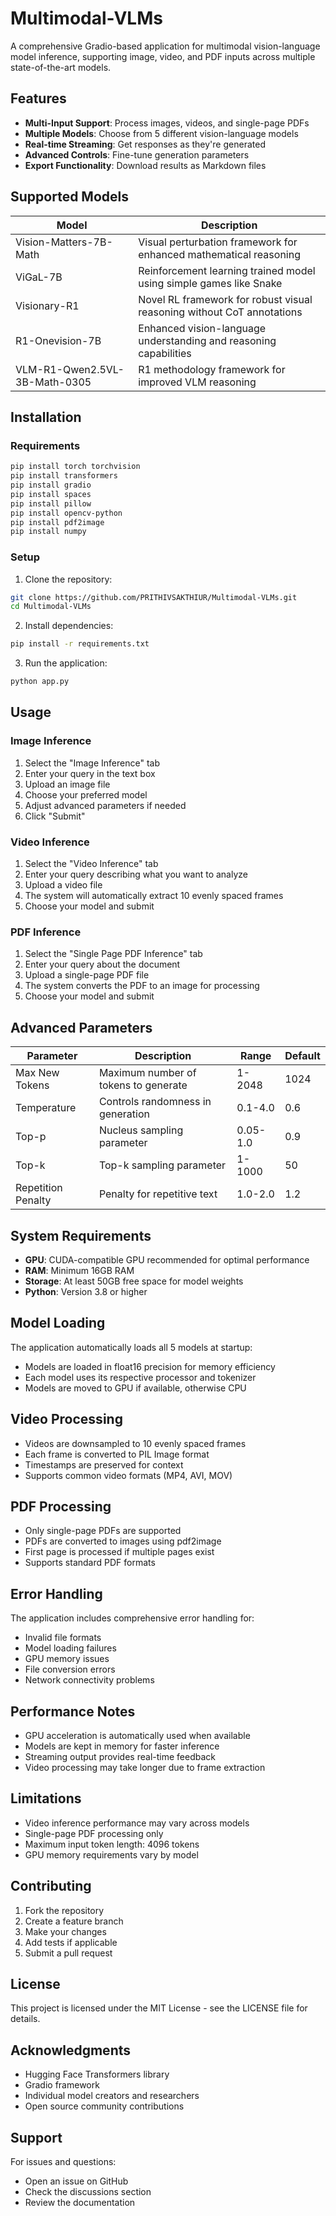 # **Multimodal-VLMs**

A comprehensive Gradio-based application for multimodal vision-language model inference, supporting image, video, and PDF inputs across multiple state-of-the-art models.

## Features

- **Multi-Input Support**: Process images, videos, and single-page PDFs
- **Multiple Models**: Choose from 5 different vision-language models
- **Real-time Streaming**: Get responses as they're generated
- **Advanced Controls**: Fine-tune generation parameters
- **Export Functionality**: Download results as Markdown files

## Supported Models

| Model | Description |
|-------|-------------|
| Vision-Matters-7B-Math | Visual perturbation framework for enhanced mathematical reasoning |
| ViGaL-7B | Reinforcement learning trained model using simple games like Snake |
| Visionary-R1 | Novel RL framework for robust visual reasoning without CoT annotations |
| R1-Onevision-7B | Enhanced vision-language understanding and reasoning capabilities |
| VLM-R1-Qwen2.5VL-3B-Math-0305 | R1 methodology framework for improved VLM reasoning |

## Installation

### Requirements

```bash
pip install torch torchvision
pip install transformers
pip install gradio
pip install spaces
pip install pillow
pip install opencv-python
pip install pdf2image
pip install numpy
```

### Setup

1. Clone the repository:
```bash
git clone https://github.com/PRITHIVSAKTHIUR/Multimodal-VLMs.git
cd Multimodal-VLMs
```

2. Install dependencies:
```bash
pip install -r requirements.txt
```

3. Run the application:
```bash
python app.py
```

## Usage

### Image Inference

1. Select the "Image Inference" tab
2. Enter your query in the text box
3. Upload an image file
4. Choose your preferred model
5. Adjust advanced parameters if needed
6. Click "Submit"

### Video Inference

1. Select the "Video Inference" tab
2. Enter your query describing what you want to analyze
3. Upload a video file
4. The system will automatically extract 10 evenly spaced frames
5. Choose your model and submit

### PDF Inference

1. Select the "Single Page PDF Inference" tab
2. Enter your query about the document
3. Upload a single-page PDF file
4. The system converts the PDF to an image for processing
5. Choose your model and submit

## Advanced Parameters

| Parameter | Description | Range | Default |
|-----------|-------------|-------|---------|
| Max New Tokens | Maximum number of tokens to generate | 1-2048 | 1024 |
| Temperature | Controls randomness in generation | 0.1-4.0 | 0.6 |
| Top-p | Nucleus sampling parameter | 0.05-1.0 | 0.9 |
| Top-k | Top-k sampling parameter | 1-1000 | 50 |
| Repetition Penalty | Penalty for repetitive text | 1.0-2.0 | 1.2 |

## System Requirements

- **GPU**: CUDA-compatible GPU recommended for optimal performance
- **RAM**: Minimum 16GB RAM
- **Storage**: At least 50GB free space for model weights
- **Python**: Version 3.8 or higher

## Model Loading

The application automatically loads all 5 models at startup:
- Models are loaded in float16 precision for memory efficiency
- Each model uses its respective processor and tokenizer
- Models are moved to GPU if available, otherwise CPU

## Video Processing

- Videos are downsampled to 10 evenly spaced frames
- Each frame is converted to PIL Image format
- Timestamps are preserved for context
- Supports common video formats (MP4, AVI, MOV)

## PDF Processing

- Only single-page PDFs are supported
- PDFs are converted to images using pdf2image
- First page is processed if multiple pages exist
- Supports standard PDF formats

## Error Handling

The application includes comprehensive error handling for:
- Invalid file formats
- Model loading failures
- GPU memory issues
- File conversion errors
- Network connectivity problems

## Performance Notes

- GPU acceleration is automatically used when available
- Models are kept in memory for faster inference
- Streaming output provides real-time feedback
- Video processing may take longer due to frame extraction

## Limitations

- Video inference performance may vary across models
- Single-page PDF processing only
- Maximum input token length: 4096 tokens
- GPU memory requirements vary by model

## Contributing

1. Fork the repository
2. Create a feature branch
3. Make your changes
4. Add tests if applicable
5. Submit a pull request

## License

This project is licensed under the MIT License - see the LICENSE file for details.

## Acknowledgments

- Hugging Face Transformers library
- Gradio framework
- Individual model creators and researchers
- Open source community contributions

## Support

For issues and questions:
- Open an issue on GitHub
- Check the discussions section
- Review the documentation

